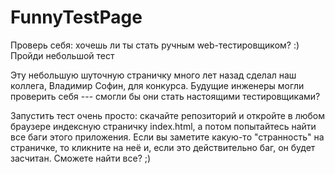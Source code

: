 # FunnyTestPage
Проверь себя: хочешь ли ты стать ручным web-тестировщиком? :) Пройди небольшой тест

Эту небольшую шуточную страничку много лет назад сделал наш коллега, Владимир Софин, для конкурса. Будущие инженеры могли проверить себя --- смогли бы они стать настоящими тестировщиками?

Запустить тест очень просто: скачайте репозиторий и откройте в любом браузере индексную страничку index.html, а потом попытайтесь найти все баги этого приложения. Если вы заметите какую-то "странность" на страничке, то кликните на неё и, если это действительно баг, он будет засчитан. Сможете найти все? ;)
